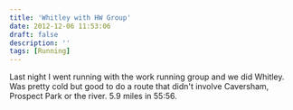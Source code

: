 ```yaml
---
title: 'Whitley with HW Group'
date: 2012-12-06 11:53:06
draft: false
description: ''
tags: [Running]
---
```


Last night I went running with the work running group and we did Whitley. Was pretty cold but good to do a route that didn't involve Caversham, Prospect Park or the river. 5.9 miles in 55:56.